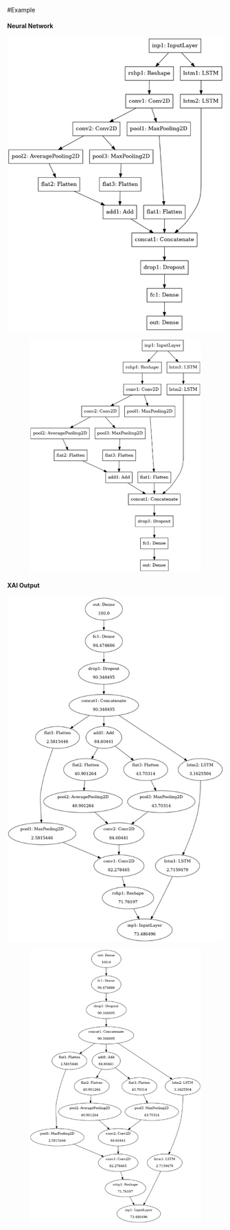 #Example

#### Neural Network
![Sample Neural Network](/img/network.png)
<p style="text-align:center;"><img src="/img/network.png" alt="drawing" width="400"></p>


#### XAI Output
![Sample XAI Output](/img/weights.png)
<p style="text-align:center;"><img src="/img/weights.png" alt="drawing" width="400"></p>
